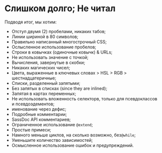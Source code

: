 
# Слишком долго; Не читал

Подводя итог, мы хотим:

* Отступ двумя (2) пробелами, никаких табов;
* Линии шириной в 80 символов;
* Правильно написанный многострочный CSS;
* Ослысленное использование пробелов;
* Строки в ковычках (одиночные ковычк) & URLs;
* Не использовать значение с точкой;
* Вычисления, завернутые в скобки;
* Никаких магических чисел;
* Цвета, выраженные в ключевых словах  > HSL > RGB > шестнадцатеричные;
* Списки, разделенный запятыми;
* Без запятых в списках (since they are inlined);
* Запятая в картах переменных;
* Не использовать вложенность селекторв, только для псевдоклассов и псевдоэдементов;
* именование через дефис;
* Подробные комментарии;
* SassDoc API комментариев;
* Ограниченное использование `@extend`;
* Простые примеси;
* Намного меньше циклов, на сколько возможно, без`@while`;
* Уменьшите количество зависимостей;
* Осмысленное использование ошибок и предупреждений.
